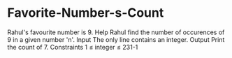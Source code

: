 # Favorite-Number-s-Count
Rahul's favourite number is 9. Help Rahul find the number of occurences of 9 in a given number 'n'. Input The only line contains an integer. Output Print the count of 7.  Constraints 1 ≤ integer ≤ 231-1
